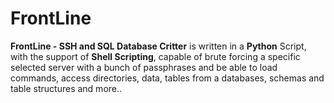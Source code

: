 # FrontLine
<b>FrontLine - SSH and SQL Database Critter</b> is written in a <b>Python</b> Script, with the support of <b>Shell Scripting</b>, capable of brute forcing a specific selected server with a bunch of passphrases and be able to load commands, access directories, data, tables from a databases, schemas and table structures and more..

